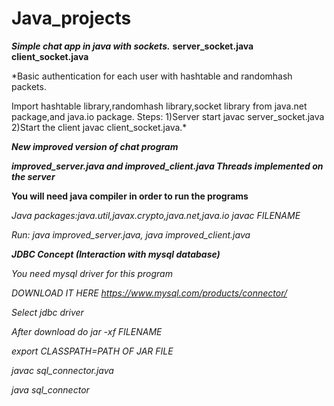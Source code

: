 # Java_projects

***Simple chat app in java with sockets.***
**server_socket.java**
**client_socket.java**
 
*Basic authentication for each user with hashtable and randomhash packets.

 Import hashtable library,randomhash library,socket library from java.net package,and java.io package.
  Steps:
   1)Server start javac server_socket.java
   2)Start the client javac client_socket.java.*

   
 ***New improved version of chat program***
 
 ***improved_server.java and improved_client.java
 Threads implemented on the server***
 
 **You will need java compiler in order to run the programs**
 
  *Java packages:java.util,javax.crypto,java.net,java.io*
  *javac FILENAME*
 
  *Run:
  java improved_server.java,
  java improved_client.java*

***JDBC Concept (Interaction with mysql database)***

*You need mysql driver for this program*

*DOWNLOAD IT HERE https://www.mysql.com/products/connector/*

*Select jdbc driver*

*After download do jar -xf FILENAME*

*export CLASSPATH=PATH OF JAR FILE*

*javac sql_connector.java*

*java sql_connector*








